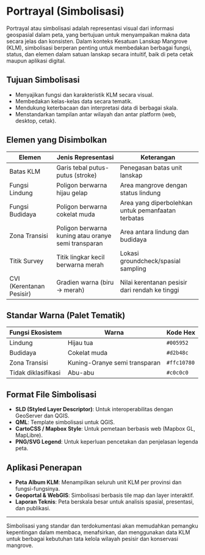 # Portrayal (Simbolisasi)

Portrayal atau simbolisasi adalah representasi visual dari informasi geospasial dalam peta, yang bertujuan untuk menyampaikan makna data secara jelas dan konsisten. Dalam konteks Kesatuan Lanskap Mangrove (KLM), simbolisasi berperan penting untuk membedakan berbagai fungsi, status, dan elemen dalam satuan lanskap secara intuitif, baik di peta cetak maupun aplikasi digital.

## Tujuan Simbolisasi

- Menyajikan fungsi dan karakteristik KLM secara visual.
- Membedakan kelas-kelas data secara tematik.
- Mendukung keterbacaan dan interpretasi data di berbagai skala.
- Menstandarkan tampilan antar wilayah dan antar platform (web, desktop, cetak).

## Elemen yang Disimbolkan

| Elemen                  | Jenis Representasi | Keterangan                                              |
|--------------------------|---------------------|----------------------------------------------------------|
| Batas KLM               | Garis tebal putus-putus (stroke) | Penegasan batas unit lanskap                            |
| Fungsi Lindung          | Poligon berwarna hijau gelap     | Area mangrove dengan status lindung                     |
| Fungsi Budidaya         | Poligon berwarna cokelat muda    | Area yang diperbolehkan untuk pemanfaatan terbatas      |
| Zona Transisi           | Poligon berwarna kuning atau oranye semi transparan | Area antara lindung dan budidaya                  |
| Titik Survey            | Titik lingkar kecil berwarna merah | Lokasi groundcheck/spasial sampling                     |
| CVI (Kerentanan Pesisir)| Gradien warna (biru → merah)     | Nilai kerentanan pesisir dari rendah ke tinggi          |

## Standar Warna (Palet Tematik)

| Fungsi Ekosistem        | Warna        | Kode Hex |
|-------------------------|--------------|----------|
| Lindung                | Hijau tua    | `#005952` |
| Budidaya               | Cokelat muda | `#d2b48c` |
| Zona Transisi          | Kuning-Oranye semi transparan | `#ffc10780` |
| Tidak diklasifikasi    | Abu-abu      | `#c0c0c0` |

## Format File Simbolisasi

- **SLD (Styled Layer Descriptor)**: Untuk interoperabilitas dengan GeoServer dan QGIS.
- **QML**: Template simbolisasi untuk QGIS.
- **CartoCSS / Mapbox Style**: Untuk pemetaan berbasis web (Mapbox GL, MapLibre).
- **PNG/SVG Legend**: Untuk keperluan pencetakan dan penjelasan legenda peta.

## Aplikasi Penerapan

- **Peta Album KLM**: Menampilkan seluruh unit KLM per provinsi dan fungsi-fungsinya.
- **Geoportal & WebGIS**: Simbolisasi berbasis tile map dan layer interaktif.
- **Laporan Teknis**: Peta berskala besar untuk analisis spasial, presentasi, dan publikasi.

---

Simbolisasi yang standar dan terdokumentasi akan memudahkan pemangku kepentingan dalam membaca, menafsirkan, dan menggunakan data KLM untuk berbagai kebutuhan tata kelola wilayah pesisir dan konservasi mangrove.
